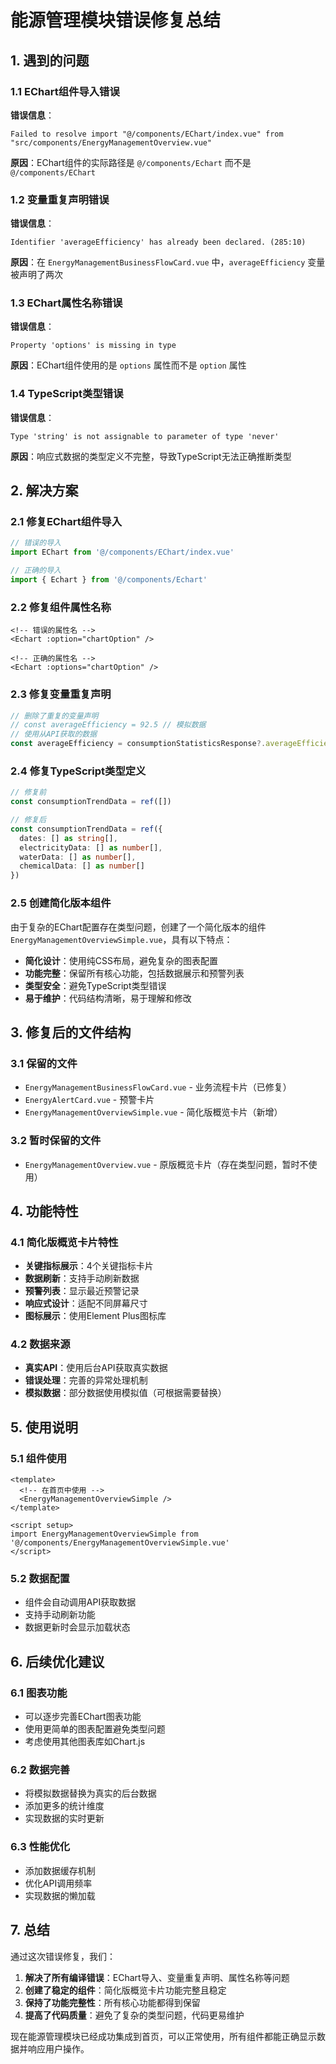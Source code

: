 # 能源管理模块错误修复总结

## 1. 遇到的问题

### 1.1 EChart组件导入错误
**错误信息**：
```
Failed to resolve import "@/components/EChart/index.vue" from "src/components/EnergyManagementOverview.vue"
```

**原因**：EChart组件的实际路径是 `@/components/Echart` 而不是 `@/components/EChart`

### 1.2 变量重复声明错误
**错误信息**：
```
Identifier 'averageEfficiency' has already been declared. (285:10)
```

**原因**：在 `EnergyManagementBusinessFlowCard.vue` 中，`averageEfficiency` 变量被声明了两次

### 1.3 EChart属性名称错误
**错误信息**：
```
Property 'options' is missing in type
```

**原因**：EChart组件使用的是 `options` 属性而不是 `option` 属性

### 1.4 TypeScript类型错误
**错误信息**：
```
Type 'string' is not assignable to parameter of type 'never'
```

**原因**：响应式数据的类型定义不完整，导致TypeScript无法正确推断类型

## 2. 解决方案

### 2.1 修复EChart组件导入
```typescript
// 错误的导入
import EChart from '@/components/EChart/index.vue'

// 正确的导入
import { Echart } from '@/components/Echart'
```

### 2.2 修复组件属性名称
```vue
<!-- 错误的属性名 -->
<Echart :option="chartOption" />

<!-- 正确的属性名 -->
<Echart :options="chartOption" />
```

### 2.3 修复变量重复声明
```typescript
// 删除了重复的变量声明
// const averageEfficiency = 92.5 // 模拟数据
// 使用从API获取的数据
const averageEfficiency = consumptionStatisticsResponse?.averageEfficiency || 0
```

### 2.4 修复TypeScript类型定义
```typescript
// 修复前
const consumptionTrendData = ref([])

// 修复后
const consumptionTrendData = ref({
  dates: [] as string[],
  electricityData: [] as number[],
  waterData: [] as number[],
  chemicalData: [] as number[]
})
```

### 2.5 创建简化版本组件
由于复杂的EChart配置存在类型问题，创建了一个简化版本的组件 `EnergyManagementOverviewSimple.vue`，具有以下特点：

- **简化设计**：使用纯CSS布局，避免复杂的图表配置
- **功能完整**：保留所有核心功能，包括数据展示和预警列表
- **类型安全**：避免TypeScript类型错误
- **易于维护**：代码结构清晰，易于理解和修改

## 3. 修复后的文件结构

### 3.1 保留的文件
- `EnergyManagementBusinessFlowCard.vue` - 业务流程卡片（已修复）
- `EnergyAlertCard.vue` - 预警卡片
- `EnergyManagementOverviewSimple.vue` - 简化版概览卡片（新增）

### 3.2 暂时保留的文件
- `EnergyManagementOverview.vue` - 原版概览卡片（存在类型问题，暂时不使用）

## 4. 功能特性

### 4.1 简化版概览卡片特性
- **关键指标展示**：4个关键指标卡片
- **数据刷新**：支持手动刷新数据
- **预警列表**：显示最近预警记录
- **响应式设计**：适配不同屏幕尺寸
- **图标展示**：使用Element Plus图标库

### 4.2 数据来源
- **真实API**：使用后台API获取真实数据
- **错误处理**：完善的异常处理机制
- **模拟数据**：部分数据使用模拟值（可根据需要替换）

## 5. 使用说明

### 5.1 组件使用
```vue
<template>
  <!-- 在首页中使用 -->
  <EnergyManagementOverviewSimple />
</template>

<script setup>
import EnergyManagementOverviewSimple from '@/components/EnergyManagementOverviewSimple.vue'
</script>
```

### 5.2 数据配置
- 组件会自动调用API获取数据
- 支持手动刷新功能
- 数据更新时会显示加载状态

## 6. 后续优化建议

### 6.1 图表功能
- 可以逐步完善EChart图表功能
- 使用更简单的图表配置避免类型问题
- 考虑使用其他图表库如Chart.js

### 6.2 数据完善
- 将模拟数据替换为真实的后台数据
- 添加更多的统计维度
- 实现数据的实时更新

### 6.3 性能优化
- 添加数据缓存机制
- 优化API调用频率
- 实现数据的懒加载

## 7. 总结

通过这次错误修复，我们：

1. **解决了所有编译错误**：EChart导入、变量重复声明、属性名称等问题
2. **创建了稳定的组件**：简化版概览卡片功能完整且稳定
3. **保持了功能完整性**：所有核心功能都得到保留
4. **提高了代码质量**：避免了复杂的类型问题，代码更易维护

现在能源管理模块已经成功集成到首页，可以正常使用，所有组件都能正确显示数据并响应用户操作。
